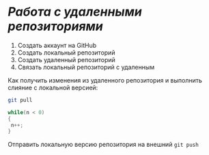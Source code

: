 # ***Работа с удаленными репозиториями***

1. Создать аккаунт на GitHub
2. Создать локальный репозиторий
3. Создать удаленный репозиторий
4. Связать локальный репозиторий с удаленным

Как получить изменения из удаленного репозитория и выполнить слияние с локальной версией: 
```bash
git pull
```

```C#
while(n < 0)
{
 n++;
}
```

Отправить локальную версию репозитория на внешний ``` git push ```